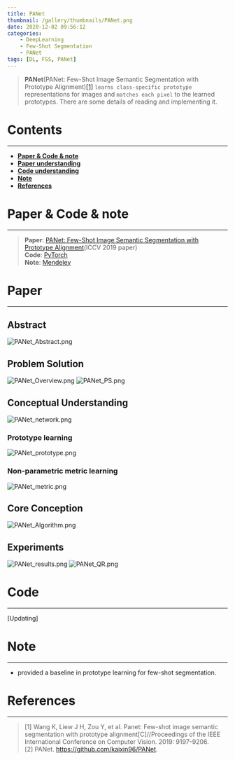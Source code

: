 ```yaml
---
title: PANet
thumbnail: /gallery/thumbnails/PANet.png
date: 2020-12-02 09:56:12
categories:
    - DeepLearning  
    - Few-Shot Segmentation  
    - PANet
tags: [DL, FSS, PANet]
---
```


> **PANet**(PANet: Few-Shot Image Semantic Segmentation with Prototype Alignment)[[1]](http://openaccess.thecvf.com/content_ICCV_2019/papers/Wang_PANet_Few-Shot_Image_Semantic_Segmentation_With_Prototype_Alignment_ICCV_2019_paper.pdf) `learns class-specific prototype` representations for images and `matches each pixel` to the learned prototypes. There are some details of reading and implementing it. 
<!-- more -->

# Contents
---
- **[Paper & Code & note](#Paper&Code&note)**
- **[Paper understanding](#Paper)**
- **[Code understanding](#Code)**
- **[Note](#Note)**
- **[References](#References)**

# Paper & Code & note
---
> **Paper**: [PANet: Few-Shot Image Semantic Segmentation with Prototype Alignment](http://openaccess.thecvf.com/content_ICCV_2019/papers/Wang_PANet_Few-Shot_Image_Semantic_Segmentation_With_Prototype_Alignment_ICCV_2019_paper.pdf)(ICCV 2019 paper)  
> **Code**: [PyTorch](https://github.com/kaixin96/PANet)  
> **Note**: [Mendeley](https://www.mendeley.com/reference-manager/reader/2904ce4f-305b-388c-8b5a-a58259fa3cee/1e2a1138-6c0b-247b-1505-c4d7d7feab14)

# Paper
---
## Abstract
![PANet_Abstract.png](https://i.loli.net/2020/12/02/T71evCiJbcKw9F4.png)

## Problem Solution
![PANet_Overview.png](https://i.loli.net/2020/12/02/lQvSNATpVfOk7LX.png)
![PANet_PS.png](https://i.loli.net/2020/12/02/GAFZUK46HfeqXwY.png)

## Conceptual Understanding
![PANet_network.png](https://i.loli.net/2020/12/02/YCfgtD2Xx9E3FsU.png)
### Prototype learning
![PANet_prototype.png](https://i.loli.net/2020/12/02/bSry6HqVGMsgvNO.png)
### Non-parametric metric learning
![PANet_metric.png](https://i.loli.net/2020/12/02/dFK6LsP5iu4Gqmf.png)

## Core Conception
![PANet_Algorithm.png](https://i.loli.net/2020/12/02/rgQPTtOq7sB9jyJ.png)

## Experiments
![PANet_results.png](https://i.loli.net/2020/12/02/etowxWrIKzAlLDc.png)
![PANet_QR.png](https://i.loli.net/2020/12/02/9ZvBMaT45SDerdP.png)

# Code
---
[Updating]

# Note
---
- provided a baseline in prototype learning for few-shot segmentation.

# References
---
> [1] Wang K, Liew J H, Zou Y, et al. Panet: Few-shot image semantic segmentation with prototype alignment[C]//Proceedings of the IEEE International Conference on Computer Vision. 2019: 9197-9206.  
> [2] PANet. https://github.com/kaixin96/PANet.